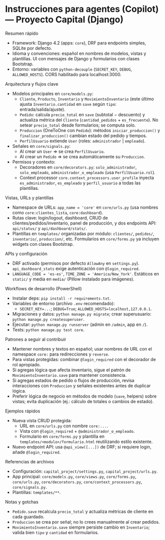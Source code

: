 # Instrucciones para agentes (Copilot) — Proyecto Capital (Django)

Resumen rápido
- Framework: Django 4.2 (apps: `core`), DRF para endpoints simples, SQLite por defecto.
- Idioma y convenciones: español en nombres de modelos, vistas y plantillas. UI con mensajes de Django y formularios con clases Bootstrap.
- Entorno: variables con `python-decouple` (`SECRET_KEY`, `DEBUG`, `ALLOWED_HOSTS`). CORS habilitado para localhost:3000.

Arquitectura y flujos clave
- Modelos principales en `core/models.py`:
  - `Cliente`, `Producto`, `Inventario` y `MovimientoInventario` (este último ajusta `Inventario.cantidad` en `save` según `tipo`: entrada/salida/ajuste).
  - `Pedido`: calcula `precio_total` en `save` (subtotal − descuento) y actualiza métrica del `Cliente` (`cantidad_pedidos` + `es_frecuente`). No setear `precio_total` desde formularios; se computa solo.
  - `Produccion` (OneToOne con `Pedido`): métodos `iniciar_produccion()` y `finalizar_produccion()` cambian estado del pedido y tiempos.
  - `PerfilUsuario` extiende `User` (roles: `administrador` | `empleado`).
- Señales en `core/signals.py`:
  - Al crear un `User` ⇒ se crea `PerfilUsuario`.
  - Al crear un `Pedido` ⇒ se crea automáticamente su `Produccion`.
- Permisos y contexto:
  - Decoradores en `core/decorators.py`: `solo_administrador`, `solo_empleado`, `administrador_o_empleado` (usa `PerfilUsuario.rol`).
  - Context processor `core.context_processors.user_profile` inyecta `es_administrador`, `es_empleado` y `perfil_usuario` a todas las plantillas.

Vistas, URLs y plantillas
- Namespace de URLs: `app_name = 'core'` en `core/urls.py` (usa nombres como `core:clientes_lista`, `core:dashboard`).
- Rutas clave: login/logout, dashboard, CRUD de clientes/pedidos/inventario, panel de producción, y dos endpoints API: `api/status/` y `api/dashboard/stats/`.
- Plantillas en `templates/` organizadas por módulo: `clientes/`, `pedidos/`, `inventario/`, `produccion/`, etc. Formularios en `core/forms.py` ya incluyen widgets con clases Bootstrap.

APIs y configuración
- DRF activado (permisos por defecto `AllowAny` en `settings.py`). `api_dashboard_stats` exige autenticación con `@login_required`.
- `LANGUAGE_CODE = 'es-es'`, `TIME_ZONE = 'America/New_York'`. Estáticos en `static/` y media en `media/` (Pillow instalado para imágenes).

Workflows de desarrollo (PowerShell)
- Instalar deps: `pip install -r requirements.txt`.
- Variables de entorno (archivo `.env` recomendado):
  - `SECRET_KEY=...`; `DEBUG=True`; `ALLOWED_HOSTS=localhost,127.0.0.1`.
- Migraciones y datos: `python manage.py migrate`; crear superusuario: `python manage.py createsuperuser`.
- Ejecutar: `python manage.py runserver` (admin en `/admin`, app en `/`).
- Tests: `python manage.py test core`.

Patrones a seguir al contribuir
- Mantener nombres y textos en español; usar nombres de URL con el namespace `core:` para redirecciones y `reverse`.
- Para vistas protegidas: combinar `@login_required` con el decorador de rol apropiado.
- Si agregas lógica que afecta inventario, sigue el patrón de `MovimientoInventario.save` para mantener consistencia.
- Si agregas estados de pedido o flujos de producción, revisa interacciones con `Produccion` y señales existentes antes de duplicar lógica.
- Preferir lógica de negocio en métodos de modelo (`save`, helpers) sobre vistas; evita duplicación (ej.: cálculo de totales o cambios de estado).

Ejemplos rápidos
- Nueva vista CRUD protegida:
  - URL en `core/urls.py` con nombre `core:...`.
  - Vista con `@login_required` + `@administrador_o_empleado`.
  - Formulario en `core/forms.py` y plantilla en `templates/<modulo>/formulario.html` reutilizando estilo existente.
- Nuevo endpoint API: usa `@api_view([...])` de DRF; si requiere login, añade `@login_required`.

Referencias de archivos
- Configuración: `capital_project/settings.py`, `capital_project/urls.py`.
- App principal: `core/models.py`, `core/views.py`, `core/forms.py`, `core/urls.py`, `core/decorators.py`, `core/context_processors.py`, `core/signals.py`.
- Plantillas: `templates/**`.

Notas y gotchas
- `Pedido.save` recalcula `precio_total` y actualiza métricas de cliente en cada guardado.
- `Produccion` se crea por señal; no lo crees manualmente al crear pedidos.
- `MovimientoInventario.save` siempre persiste cambio en `Inventario`; valida bien `tipo` y `cantidad` en formularios.
